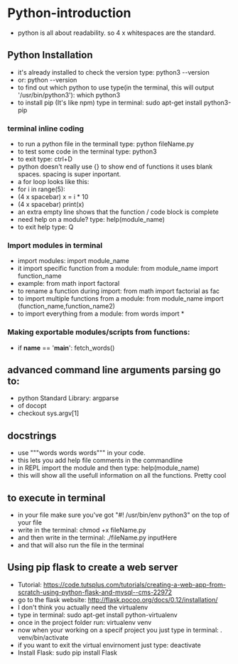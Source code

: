 # Python-introduction
* python is all about readability. so 4 x whitespaces are the standard.

## Python Installation
* it's already installed to check the version type: python3 --version
* or: python --version
* to find out which python to use type(in the terminal, this will output '/usr/bin/python3'): which python3
* to install pip (It's like npm) type in terminal: sudo apt-get install python3-pip

### terminal inline coding
* to run a python file in the terminall type: python fileName.py
* to test some code in the terminal type: python3
* to exit type: ctrl+D
* python doesn't really use {} to show end of functions it uses blank spaces. spacing is super inportant.
* a for loop looks like this:
* for i in range(5):
* (4 x spacebar)     x = i * 10
* (4 x spacebar)     print(x)
* an extra empty line shows that the function / code block is complete
* need help on a module? type: help(module_name)
* to exit help type: Q

### Import modules in terminal
* import modules: import module_name
* it import specific function from a module: from module_name import function_name
* example: from math inport factoral
* to rename a function during import: from math import factorial as fac
* to import multiple functions from a module: from module_name import (function_name,function_name2)
* to import everything from a module: from words import *

### Making exportable modules/scripts from functions:
* if __name__ == '__main__': fetch_words()

## advanced command line arguments parsing go to:
* python Standard Library: argparse
* of docopt
* checkout sys.argv[1]

## docstrings
* use """words words words""" in your code.
* this lets you add help file comments in the commandline
* in REPL import the module and then type: help(module_name)
* this will show all the usefull information on all the functions. Pretty cool

## to execute in terminal
* in your file make sure you've got "#! /usr/bin/env python3" on the top of your file
* write in the terminal: chmod +x fileName.py
* and then write in the terminal: ./fileName.py inputHere
* and that will also run the file in the terminal

## Using pip flask to create a web server
* Tutorial: https://code.tutsplus.com/tutorials/creating-a-web-app-from-scratch-using-python-flask-and-mysql--cms-22972
* go to the flask website: http://flask.pocoo.org/docs/0.12/installation/
* I don't think you actually need the virtualenv
* type in terminal: sudo apt-get install python-virtualenv
* once in the project folder run: virtualenv venv
* now when your working on a specif project you just type in terminal: . venv/bin/activate
* if you want to exit the virtual envirnoment just type: deactivate
* Install Flask: sudo pip install Flask
